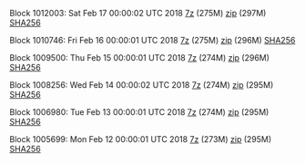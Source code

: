 Block 1012003: Sat Feb 17 00:00:02 UTC 2018 [7z](https://transfer.sh/h9wh8/bootstrap.dat.20180217.7z) (275M) [zip](https://transfer.sh/Ow6Fz/bootstrap.dat.20180217.zip) (297M) [SHA256](https://transfer.sh/MxfiF/sha256.txt)

Block 1010746: Fri Feb 16 00:00:01 UTC 2018 [7z](https://transfer.sh/7D2Qj/bootstrap.dat.20180216.7z) (275M) [zip](https://transfer.sh/Yy3P7/bootstrap.dat.20180216.zip) (296M) [SHA256](https://transfer.sh/wfFGK/sha256.txt)

Block 1009500: Thu Feb 15 00:00:01 UTC 2018 [7z](https://transfer.sh/wzjjV/bootstrap.dat.20180215.7z) (274M) [zip](https://transfer.sh/uTSGt/bootstrap.dat.20180215.zip) (296M) [SHA256](https://transfer.sh/GorMr/sha256.txt)

Block 1008256: Wed Feb 14 00:00:02 UTC 2018 [7z](https://transfer.sh/Kdj31/bootstrap.dat.20180214.7z) (274M) [zip](https://transfer.sh/vzhKD/bootstrap.dat.20180214.zip) (295M) [SHA256](https://transfer.sh/JKrXz/sha256.txt)

Block 1006980: Tue Feb 13 00:00:01 UTC 2018 [7z](https://transfer.sh/pZdOG/bootstrap.dat.20180213.7z) (274M) [zip](https://transfer.sh/eDQ02/bootstrap.dat.20180213.zip) (295M) [SHA256](https://transfer.sh/igEdk/sha256.txt)

Block 1005699: Mon Feb 12 00:00:01 UTC 2018 [7z](https://transfer.sh/b51jt/bootstrap.dat.20180212.7z) (273M) [zip](https://transfer.sh/m9utP/bootstrap.dat.20180212.zip) (295M) [SHA256](https://transfer.sh/cnTu0/sha256.txt)
